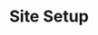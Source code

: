 ---
layout: chapter
title: Site Setup
slides:

  - class: title-slide
    content: |

      ![Gather Workshops Logo]([[BASE_URL]]/theme/assets/images/gw_logo.png)

      # Building Layouts
      _Design a theme for your site_ 


  - content: |

      ## Page Layout Design

      ![Image of website with header, nav and content area](assets/images/layout-design.svg)

      _This is what our page layout will look like_


    notes: |
  
      We will be designing a very simple page layout.

      At the top of our layout will be a header. This will contain our site heading and menu bar.

      Below the header will be a content section. This will contain all of our content for each page.





  - content: |

      ## Using a Layout

      ![Index page will be used as a template for images page and videos page](assets/images/layout-purpose.svg)

      _We can copy our layout to make more pages_


    notes: |

      Once we have our page layout set up, we will be able to use it to make more pages.

      We will design what our site should look like using our `index.html`, then copy it for each additional page in our website.




  - content: |

      ![CloudCannon lets you edit and preview your website](assets/images/cloudcannon.svg)

      _Cloud Cannon lets us edit our code and preview our site_

    notes: |
  
      Cloud Cannon is an online website editor. We will use it to edit our code and also see a live preview of what it looks like.

      It's a free service and you can even log in from home.





  - content: |

      ## Create a New Project

      ![Create a new project](assets/images/cloudcannon-create.gif){:width="100%"}

      _In CloudCannon, click "Create Site" and make a project_

    notes: |
  
      You should already have a CloudCannon account set up. If not, create one now.

      Log in to CloudCannon and create a new project.

      Name your project whatever you like, for example "My Website".




  - content: |

      ## Site Template

      ![](assets/images/template.png){:width="100%"}

      _We will create images, index and style in our project folder_

    notes: |
  
      Congratulations, you now have a brand new empty website! 

      We need to add two files and one folder to our Cloud Cannon dashboard.

      Once we are done, we will have `index.html`, `style.css` and an `images` folder.




  - content: |

      ## Template Files


      - ![Folder Icon](assets/images/folder.svg){:width="50%"}
        **images**
        All your images go in this folder.
      - ![HTML File Icon](assets/images/html-file.svg){:width="50%"}
        **index.html**
        HTML code for your home page.
      - ![CSS File Icon](assets/images/css-file.svg){:width="50%"}
        **style.css**
        CSS code for your whole website.
      {:.flex-list}


    notes: |
  
      The `images` folder is where you should upload any images you want to use in your website.

      The `index.html` contains all the HTML code for your home page. If you want to add content to your home page, you would edit this file.

      The `style.css` contains all the CSS code for your whole website. If you want to change how anything looks on any page, you would edit this file.




  - content: |

      ## Create Index Page

      ![Create a new file](assets/images/cloudcannon-html-new.gif){:width="100%"}

      _Create index.html in your dashboard_

    notes: |

      In your dashboard, click "Create File" and call it `index.html`.

      The `index` page is where you put all of the HTML code for your website's home page.

      Your home page needs to be called `index.html` so that your web browser can load it automatically.

      When you add more pages, you can call the extra ones whatever you like, but your home page should always be called `index.html`!




  - content: |

      ## Index Page Starter Code

      ```html
      <!DOCTYPE html>
      <html>

          <!-- head only used by the browser -->
          <head>
              <title>My Page Title</title>
              <link rel="stylesheet" href="style.css">
          </head>

          <!-- body contains the visible page content -->
          <body>
              <!-- My HTML Code Goes Here-->
          </body>
      
      </html>
      ```

      Copy this HTML code into your index.html
      {:.checkpoint}


    notes: |

      Click on your `index.html` to open it up.

      Click on the "Code Editor" button at the top right of CloudCannon. This opens the code editor screen for your page.

      Copy the code from this slide into your code editor and save.

      The first line contains the `doctype` - this tells your web browser that the file is an web page using the latest version of HTML.

      The opening and closing `html` tags wrap around all of the html code in the page.


  - content: |

      ## HTML Head

      ```html
      <!DOCTYPE html>
      <html>

          <!-- head only used by the browser -->
          <head>
              <title>My Page Title</title>
              <link rel="stylesheet" href="style.css">
          </head>

          <!-- body contains the visible page content -->
          <body>
              <!-- My HTML Code Goes Here-->
          </body>
      
      </html>
      ```
      {:data-line="1-4, 9-15"}

      _The head contains a browser tab **title** and a CSS file **link**_


    notes: |

      The `head` section of a web page contains information about your page. It _doesn't_ contain anything which is actually visible on the page.

      Be careful, `head` and `header` are two very different tags!

      The `title` is what shows up in your browser tab.

      The `link` is to the stylesheet which will contain our CSS code.

      You won't be able to see your title in CloudCannon.



  - content: |

      ## HTML Body

      ```html
      <!DOCTYPE html>
      <html>

          <!-- head only used by the browser -->
          <head>
              <title>My Page Title</title>
              <link rel="stylesheet" href="style.css">
          </head>

          <!-- body contains the visible page content -->
          <body>
              <!-- My HTML Code Goes Here-->
          </body>
      
      </html>
      ```
      {:data-line="1-10, 14-15"}

      _All of our page content HTML goes between the body tags_

    notes: |

      Further down your `index.html` you will find the body tags.

      Everything we want to be visible on our page will go between these two tags.

      All HTML code you add to your page should go _after_ the opening body tag and _before_ the closing body tag.

      There are some special cases, but if they come up the instructions will make it very clear.



  - content: |

      ## Create Stylesheet

      ![New CSS File](assets/images/cloudcannon-css-new.gif){:width="100%"}

      _Create style.css in your dashboard_

    notes: |

      In your dashboard, click "Create File" and call it `style.css`.

      The `style.css` file is where you put all of the CSS code for your whole website. All of your website's pages share a single CSS file.

      When you add more pages you don't need to add any more CSS files. The same design rules should apply to all pages in your website, so they can be shared.




  - content: |

      ## Choose a Background Type


      - ![Ravens Tile](assets/images/ravens-tile.gif){:height="220"}
        **Tiled**
        A smaller image which repeats
        to fill the whole page.
      - ![Full-Screen](assets/images/tree-cover.jpg){:height="220"}
        **Full-screen**
        A large image which stretches
        to fill the whole page.
      {:.flex-list}

      _Right-click an image and "Save Image As..."_


    notes: |

      A page background can really set the tone of a website, so let's start with that.

      You can choose between a tiled or a full-screen background for your website.

      Download one of the same images from the slide to get started. You can replace it with your own image once you've got it working.

      The next slide has example code for tiled backgrounds, and the slide after it has example code for a full-screen background.

      Choose one or the other for your site.



  - content: |

      ## Upload Background Image

      ![](assets/images/background-image-upload.gif){:width="80%"}

      _Upload the background image to CloudCannon_

    notes: |

      Upload your background image to Cloud Cannon.

      To use an image in our website, it's best if we upload as part of the project.

      If we just link to the image somewhere else on the Internet, there is no guarantee that the owner of the image won't delete it, move it or rename it, which would stop it from showing up on our own website.





  - content: |

      ## Move Background to Images Folder

      ![](assets/images/create-images-folder.gif){:width="80%"}

      _Use the image options to "Move to new folder"_

    notes: |

      All images in our website should be stored in an `images` folder.

      CloudCannon has a design flaw where you can't create an empty folder.

      To get around this, click on your background image's options and choose "Move to new folder".

      Call the new folder "images" - CloudCannon will create the folder and move your background image inside it.




  - content: |

      ## Tiled Background

      If you want a repeating background, use this code.

      Add to your `style.css`:

      ```css
      html {
          background-image: url('images/ravens-tile.gif');
      }
      ```

      Make sure to choose an image which tiles nicely!

    notes: |
      To make a tiled background, we need some very basic CSS.
      
      Put the CSS code for the tiled background into your `style.css` file.
      
      We are adding the background to our `html` element, because that element contains everything else on the page. Adding a background to it will make the background fill up all the space behind everything else on the page.




  - content: |

      ## Full-Screen Background

      If you'd like a full-screen background, use this code.

      Add to your `style.css`:

      ```css
      html {
          background-image: url('images/tree-cover.jpg');
          background-size: cover;
          background-attachment: fixed;
      }
      ```

      Make sure to choose a nice large image!

    notes: |
      To make a full screen background, we need to add two extra lines.

      We still use `background-image` in the same way, but we also add `background-size` and `background-attachment`.

      `background-size: cover;` tells the CSS to `cover` the whole html elements with the picture. It stretches the image to fit.

      `background-attachment: fixed;` tells the CSS to make page content move over top of the background, and keep the background `fixed` in one place. 




  - content: |

      ## Background Ideas

      <iframe height='450' scrolling='no' src='//codepen.io/gatherworkshops/embed/rVzZRp/?height=450&theme-id=16068&default-tab=result' frameborder='no' allowtransparency='true' allowfullscreen='true' style='width: 100%;'>See the Pen <a href='http://codepen.io/gatherworkshops/pen/rVzZRp/'>rVzZRp</a> by Gather Workshops (<a href='http://codepen.io/gatherworkshops'>@gatherworkshops</a>) on <a href='http://codepen.io'>CodePen</a>.
      </iframe>

      _Take a few minutes to make your background_
      _look how you want it._


    notes: |

      There are many ways to use a background to enhance your site.

      You might choose to use a design which is plain or busy, dull or colourful, animated or static.

      Have a think about the theme of your site and what sort of background would suit best.

      The links on this slide have a variety of different image styles you could use.






  - content: |

      ![Thumbs Up!]([[BASE_URL]]/theme/assets/images/thumbs-up.svg){: height="200" }

      ## Building Layouts: Complete!

      Now let's add some more sections to our page...

      [Take me to the next chapter!](gallery.html)


    notes: |

      Using HTML and CSS, you've now made
      a whole web page!


---